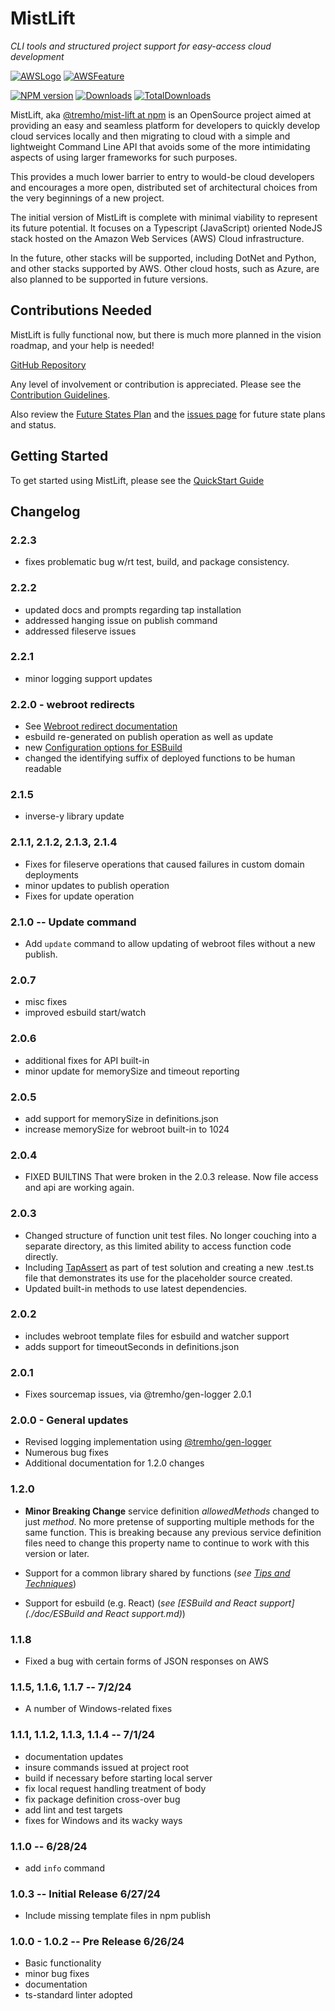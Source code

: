 
# MistLift

_CLI tools and structured project support for easy-access cloud development_

[![AWSLogo][aws-logo]][aws-url]
[![AWSFeature][aws-feature]][lambda-url]

[![NPM version][npm-image]][npm-url] 
[![Downloads][downloads-image]][npm-url]
[![TotalDownloads][total-downloads-image]][npm-url]

[aws-url]: https://aws.amazon.com
[lambda-url]: https://aws.amazon.com/lambda
[aws-logo]: https://img.shields.io/badge/-white?logo=amazonwebservices&logoColor=black
[aws-feature]: https://img.shields.io/badge/lambda-blue

[build-status]: https://travis-ci.org/tremho/mist-lift.svg?branch=master

[build-url]: https://travis-ci.org/tremho/mist-lift

[npm-image]: http://img.shields.io/npm/v/@tremho/mist-lift.svg

[npm-url]: https://npmjs.org/package/@tremho/mist-lift

[downloads-image]: http://img.shields.io/npm/dm/@tremho/mist-lift.svg

[total-downloads-image]: http://img.shields.io/npm/dt/@tremho/mist-lift.svg?label=total%20downloads

MistLift, aka [@tremho/mist-lift at npm](https://www.npmjs.com/package/@tremho/mist-lift) is an OpenSource project aimed at providing an easy and seamless platform for developers
to quickly develop cloud services locally and then migrating to cloud with a simple and
lightweight Command Line API that avoids some of the more intimidating aspects of 
using larger frameworks for such purposes.

This provides a much lower barrier to entry to would-be cloud developers
and encourages a more open, distributed set of architectural choices from the 
very beginnings of a new project.

The initial version of MistLift is complete with minimal viability 
to represent its future potential.  It focuses on a Typescript (JavaScript) oriented
NodeJS stack hosted on the Amazon Web Services (AWS) Cloud infrastructure.

In the future, other stacks will be supported, including DotNet and Python, and
other stacks supported by AWS.
Other cloud hosts, such as Azure, are also planned to be supported in future versions.

## Contributions Needed

MistLift is fully functional now, but there is much more planned in the
vision roadmap, and your help is needed!

[GitHub Repository](https://github.com/tremho/MistLift)

Any level of involvement or contribution is appreciated.  Please see
the [Contribution Guidelines](https://github.com/tremho/MistLift/blob/main/CONTRIBUTING.md).

Also review the [Future States Plan](https://github.com/tremho/MistLift/blob/main/doc/Future%20State%20Planning.md)
and the [issues page](https://github.com/tremho/MistLift/issues) for future state plans and status. 

## Getting Started

To get started using MistLift, please see the [QuickStart Guide](https://github.com/tremho/MistLift/blob/main/doc/MistLift%20Quick%20Start.md)


## Changelog

### 2.2.3
 - fixes problematic bug w/rt test, build, and package consistency. 

### 2.2.2
 - updated docs and prompts regarding tap installation
 - addressed hanging issue on publish command
 - addressed fileserve issues

### 2.2.1
- minor logging support updates

### 2.2.0 - webroot redirects
    
- See [Webroot redirect documentation](https://github.com/tremho/MistLift/blob/main/doc/Webroot%20Resource%20Redirects.md)
- esbuild re-generated on publish operation as well as update
- new [Configuration options for ESBuild]((https://github.com/tremho/MistLift/blob/main/doc/ESBuild%20and%20React%20support.md))
- changed the identifying suffix of deployed functions to be human readable    
### 2.1.5
  - inverse-y library update

### 2.1.1, 2.1.2, 2.1.3, 2.1.4
  - Fixes for fileserve operations that caused failures in custom domain deployments
  - minor updates to publish operation
  - Fixes for update operation

### 2.1.0 -- Update command
 - Add `update` command to allow updating of webroot files without a new publish.

### 2.0.7
 - misc fixes
 - improved esbuild start/watch

### 2.0.6
 - additional fixes for API built-in
 - minor update for memorySize and timeout reporting

### 2.0.5 
 - add support for memorySize in definitions.json
 - increase memorySize for webroot built-in to 1024

### 2.0.4
 - FIXED BUILTINS That were broken in the 2.0.3 release. Now file access and api are working again.

### 2.0.3
 - Changed structure of function unit test files.  No longer couching into a separate directory,
as this limited ability to access function code directly.
 - Including [TapAssert](https://www.npmjs.com/package/@tremho/tap-assert) as part of test solution and
creating a new .test.ts file that demonstrates its use for the placeholder source created.
 - Updated built-in methods to use latest dependencies.

### 2.0.2
- includes webroot template files for esbuild and watcher support
- adds support for timeoutSeconds in definitions.json

### 2.0.1
- Fixes sourcemap issues, via @tremho/gen-logger 2.0.1

### 2.0.0 - General updates
- Revised logging implementation using [@tremho/gen-logger](https://www.npmjs.com/package/@tremho/gen-logger)
- Numerous bug fixes
- Additional documentation for 1.2.0 changes

### 1.2.0

- __Minor Breaking Change__ service definition _allowedMethods_ changed to just _method_. No more pretense of supporting multiple methods for the same function.
This is breaking because any previous service definition files need to change this property name to continue to work with this version or later.

- Support for a common library shared by functions (_see [Tips and Techniques](./doc/Tips%20and%20Techiques.md)_)
- Support for esbuild (e.g. React) (_see [ESBuild and React support](./doc/ESBuild and React support.md)_)

### 1.1.8

- Fixed a bug with certain forms of JSON responses on AWS

### 1.1.5, 1.1.6, 1.1.7 -- 7/2/24

- A number of Windows-related fixes 

### 1.1.1, 1.1.2, 1.1.3, 1.1.4 -- 7/1/24

- documentation updates
- insure commands issued at project root
- build if necessary before starting local server
- fix local request handling treatment of body
- fix package definition cross-over bug
- add lint and test targets
- fixes for Windows and its wacky ways

### 1.1.0 -- 6/28/24
- add `info` command

### 1.0.3 -- Initial Release 6/27/24
- Include missing template files in npm publish

### 1.0.0 - 1.0.2 -- Pre Release 6/26/24
- Basic functionality
- minor bug fixes
- documentation
- ts-standard linter adopted



 
 
 
 
 
 
 
 
 
